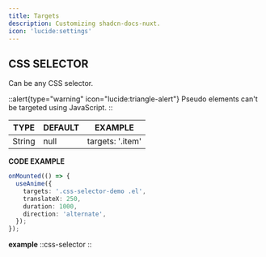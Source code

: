 ```yaml
---
title: Targets
description: Customizing shadcn-docs-nuxt.
icon: 'lucide:settings'
---
```


## CSS SELECTOR
Can be any CSS selector.

::alert{type="warning" icon="lucide:triangle-alert"}
Pseudo elements can't be targeted using JavaScript.
::

| TYPE   | DEFAULT | EXAMPLE          |
| ------ | ------- | ---------------- |
| String | null    | targets: '.item' |

**CODE EXAMPLE**
```ts [app.config.ts]
onMounted(() => {
  useAnime({
    targets: '.css-selector-demo .el',
    translateX: 250,
    duration: 1000,
    direction: 'alternate',
  });
});
```

**example**
::css-selector
::
